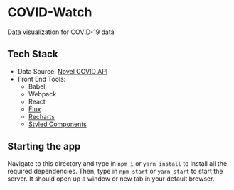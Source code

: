 # COVID-Watch

Data visualization for COVID-19 data

## Tech Stack

- Data Source: [Novel COVID API](https://corona.lmao.ninja/)
- Front End Tools:
  - Babel
  - Webpack
  - React
  - [Flux](https://facebook.github.io/flux/)
  - [Recharts](https://recharts.org/)
  - [Styled Components](https://styled-components.com/)

## Starting the app

Navigate to this directory and type in `npm i` or `yarn install` to install all the required dependencies. Then, type in `npm start` or `yarn start` to start the server. It should open up a window or new tab in your default browser.

